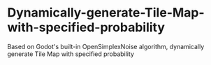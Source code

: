 # Dynamically-generate-Tile-Map-with-specified-probability
Based on Godot's built-in OpenSimplexNoise algorithm, dynamically generate Tile Map with specified probability 
